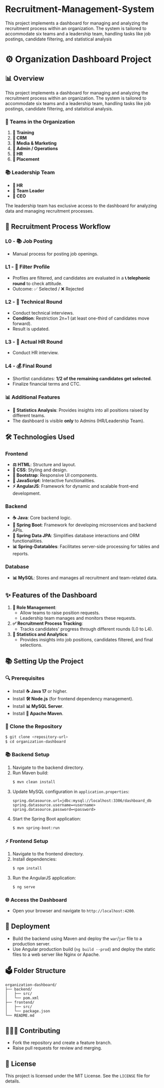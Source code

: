 # Recruitment-Management-System
This project implements a dashboard for managing and analyzing the recruitment process within an organization. The system is tailored to accommodate six teams and a leadership team, handling tasks like job postings, candidate filtering, and statistical analysis


# ⚙️ Organization Dashboard Project

## 📊 Overview
This project implements a dashboard for managing and analyzing the recruitment process within an organization. The system is tailored to accommodate six teams and a leadership team, handling tasks like job postings, candidate filtering, and statistical analysis.

### 👥 Teams in the Organization
1. **🔢 Training**
2. **📝 CRM**
3. **🎥 Media & Marketing**
4. **💼 Admin / Operations**
5. **💪 HR**
6. **🚀 Placement**

### 📚 Leadership Team
- **💪 HR**
- **🔮 Team Leader**
- **👑 CEO**

The leadership team has exclusive access to the dashboard for analyzing data and managing recruitment processes.

## 🚀 Recruitment Process Workflow

### **L0 - 📚 Job Posting**
- Manual process for posting job openings.

### **L1 - 🔎 Filter Profile**
- Profiles are filtered, and candidates are evaluated in a **📞 telephonic round** to check attitude.
- Outcome: ✅ Selected / ❌ Rejected

### **L2 - 🔧 Technical Round**
- Conduct technical interviews.
- **Condition**: Restriction 2n+1 (at least one-third of candidates move forward).
- Result is updated.

### **L3 - 💪 Actual HR Round**
- Conduct HR interview.

### **L4 - 💰 Final Round**
- Shortlist candidates: **1/2 of the remaining candidates get selected**.
- Finalize financial terms and CTC.

### 📊 Additional Features
- **🔄 Statistics Analysis**: Provides insights into all positions raised by different teams.
- The dashboard is visible **only** to Admins (HR/Leadership Team).

## 🛠️ Technologies Used

### Frontend
- **⚖️ HTML**: Structure and layout.
- **💄 CSS**: Styling and design.
- **🔹 Bootstrap**: Responsive UI components.
- **🔧 JavaScript**: Interactive functionalities.
- **⚡ AngularJS**: Framework for dynamic and scalable front-end development.

### Backend
- **☕ Java**: Core backend logic.
- **🌱 Spring Boot**: Framework for developing microservices and backend APIs.
- **🔧 Spring Data JPA**: Simplifies database interactions and ORM functionalities.
- **📊 Spring-Datatables**: Facilitates server-side processing for tables and reports.

### Database
- **📊 MySQL**: Stores and manages all recruitment and team-related data.

## ✨ Features of the Dashboard
1. **🔧 Role Management**:
   - Allow teams to raise position requests.
   - Leadership team manages and monitors these requests.
2. **✅ Recruitment Process Tracking**:
   - Tracks candidates' progress through different rounds (L0 to L4).
3. **🔄 Statistics and Analytics**:
   - Provides insights into job positions, candidates filtered, and final selections.
   
## 📚 Setting Up the Project

### 🔍 Prerequisites
- Install **☕ Java 17** or higher.
- Install **🛠️ Node.js** (for frontend dependency management).
- Install **📊 MySQL Server**.
- Install **🔧 Apache Maven**.

### 🔄 Clone the Repository
```bash
$ git clone <repository-url>
$ cd organization-dashboard
```

### 📚 Backend Setup
1. Navigate to the backend directory.
2. Run Maven build:
   ```bash
   $ mvn clean install
   ```
3. Update MySQL configuration in `application.properties`:
   ```properties
   spring.datasource.url=jdbc:mysql://localhost:3306/dashboard_db
   spring.datasource.username=<username>
   spring.datasource.password=<password>
   ```
4. Start the Spring Boot application:
   ```bash
   $ mvn spring-boot:run
   ```

### ⚡ Frontend Setup
1. Navigate to the frontend directory.
2. Install dependencies:
   ```bash
   $ npm install
   ```
3. Run the AngularJS application:
   ```bash
   $ ng serve
   ```

### 🌐 Access the Dashboard
- Open your browser and navigate to `http://localhost:4200`.

## 📢 Deployment
- Build the backend using Maven and deploy the `war`/`jar` file to a production server.
- Use Angular production build (`ng build --prod`) and deploy the static files to a web server like Nginx or Apache.

## 🗳️ Folder Structure
```
organization-dashboard/
├── backend/
│   ├── src/
│   └── pom.xml
├── frontend/
│   ├── src/
│   └── package.json
└── README.md
```

## 👨‍👩‍👦 Contributing
- Fork the repository and create a feature branch.
- Raise pull requests for review and merging.

## 📄 License
This project is licensed under the MIT License. See the `LICENSE` file for details.

